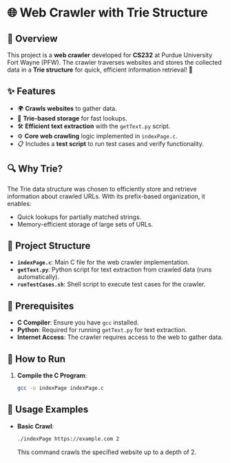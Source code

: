 # 🌐 Web Crawler with Trie Structure

## 📖 Overview
This project is a **web crawler** developed for **CS232** at Purdue University Fort Wayne (PFW). The crawler traverses websites and stores the collected data in a **Trie structure** for quick, efficient information retrieval! 🚀

## ✨ Features
- 🌍 **Crawls websites** to gather data.
- 🧩 **Trie-based storage** for fast lookups.
- 🛠️ **Efficient text extraction** with the `getText.py` script.
- ⚙️ **Core web crawling** logic implemented in `indexPage.c`.
- 📋 Includes a **test script** to run test cases and verify functionality.

## 🔍 Why Trie?
The Trie data structure was chosen to efficiently store and retrieve information about crawled URLs. With its prefix-based organization, it enables:
- Quick lookups for partially matched strings.
- Memory-efficient storage of large sets of URLs.

## 📂 Project Structure
- **`indexPage.c`**: Main C file for the web crawler implementation.
- **`getText.py`**: Python script for text extraction from crawled data (runs automatically).
- **`runTestCases.sh`**: Shell script to execute test cases for the crawler.

## 🔧 Prerequisites
- **C Compiler**: Ensure you have `gcc` installed.
- **Python**: Required for running `getText.py` for text extraction.
- **Internet Access**: The crawler requires access to the web to gather data.

## 🚀 How to Run
1. **Compile the C Program**: 
   ```bash
   gcc -o indexPage indexPage.c

## 📝 Usage Examples
- **Basic Crawl**:
   ```bash
   ./indexPage https://example.com 2
   ```
  This command crawls the specified website up to a depth of 2.


